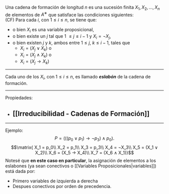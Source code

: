 Una cadena de formación de longitud $n$ es una sucesión finita $X_1, X_2, . . . , X_n$ de elementos de $A^∗$ que satisface las condiciones siguientes:  
(CF) Para cada $i$, con $1 ≤ i ≤ n$, se tiene que:  
- o bien $X_i$ es una variable proposicional, 
- o bien existe un $j$ tal que 1 $≤ j ≤ i − 1$ y $X_i = ¬X_j$, 
- o bien existen $j$ y $k$, ambos entre $1 ≤ j$, $k ≤ i − 1$, tales que
	- $X_i = (X_j ∨ X_k)$  o
	- $X_i = (X_j ∧ X_k)$ o 
	- $X_i = (X_j → X_k)$
***
Cada uno de los $X_i$, con $1 ≤ i ≤ n$, es llamado ***eslabón*** de la cadena de formación.
***
Propiedades:
- [[Irreducibilidad - Cadenas de Formación]] 
	- 
***
Ejemplo:
$$P = (((p_0 ∨ p_1) → ¬p_3) ∧ p_0).$$
$$\matrix{
X_1 = p_0\\
X_2 = p_1\\  X_3 = p_3\\  X_4 = ¬X_3\\  X_5 = (X_1 ∨ X_2)\\  X_6 = (X_5 → X_4)\\  X_7 = (X_6 ∧ X_1)}$$
Notesé que **en este caso en particular**, la asignación de elementos a los eslabones (ya sean conectivos o [[Variables Proposicionales|variables]]) está dada por:
- Primero variables de izquierda a derecha
- Despues conectivos por orden de precedencia.